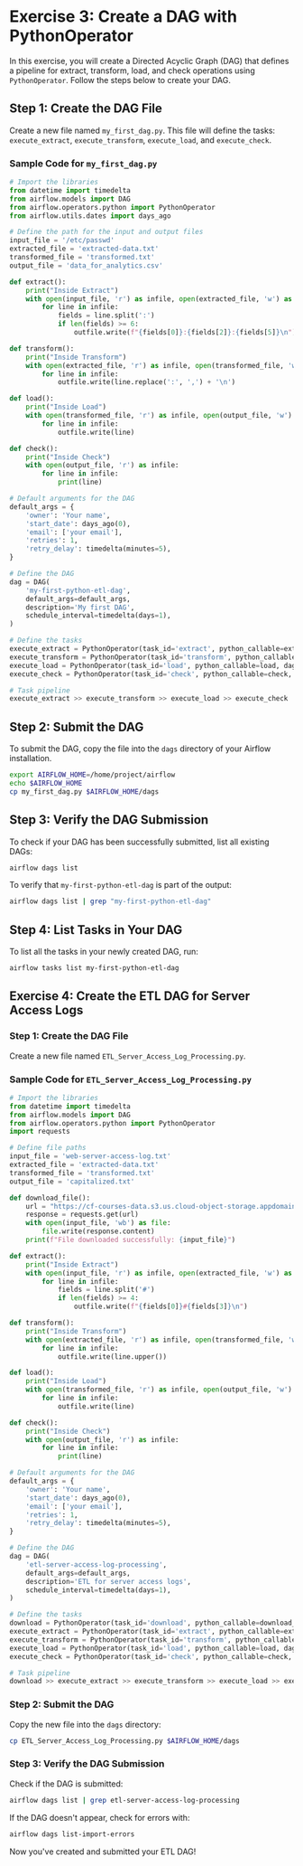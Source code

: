 # Exercise 3: Create a DAG with PythonOperator

In this exercise, you will create a Directed Acyclic Graph (DAG) that defines a pipeline for extract, transform, load, and check operations using `PythonOperator`. Follow the steps below to create your DAG.

## Step 1: Create the DAG File

Create a new file named `my_first_dag.py`. This file will define the tasks: `execute_extract`, `execute_transform`, `execute_load`, and `execute_check`.

### Sample Code for `my_first_dag.py`

```python
# Import the libraries
from datetime import timedelta
from airflow.models import DAG
from airflow.operators.python import PythonOperator
from airflow.utils.dates import days_ago

# Define the path for the input and output files
input_file = '/etc/passwd'
extracted_file = 'extracted-data.txt'
transformed_file = 'transformed.txt'
output_file = 'data_for_analytics.csv'

def extract():
    print("Inside Extract")
    with open(input_file, 'r') as infile, open(extracted_file, 'w') as outfile:
        for line in infile:
            fields = line.split(':')
            if len(fields) >= 6:
                outfile.write(f"{fields[0]}:{fields[2]}:{fields[5]}\n")

def transform():
    print("Inside Transform")
    with open(extracted_file, 'r') as infile, open(transformed_file, 'w') as outfile:
        for line in infile:
            outfile.write(line.replace(':', ',') + '\n')

def load():
    print("Inside Load")
    with open(transformed_file, 'r') as infile, open(output_file, 'w') as outfile:
        for line in infile:
            outfile.write(line)

def check():
    print("Inside Check")
    with open(output_file, 'r') as infile:
        for line in infile:
            print(line)

# Default arguments for the DAG
default_args = {
    'owner': 'Your name',
    'start_date': days_ago(0),
    'email': ['your email'],
    'retries': 1,
    'retry_delay': timedelta(minutes=5),
}

# Define the DAG
dag = DAG(
    'my-first-python-etl-dag',
    default_args=default_args,
    description='My first DAG',
    schedule_interval=timedelta(days=1),
)

# Define the tasks
execute_extract = PythonOperator(task_id='extract', python_callable=extract, dag=dag)
execute_transform = PythonOperator(task_id='transform', python_callable=transform, dag=dag)
execute_load = PythonOperator(task_id='load', python_callable=load, dag=dag)
execute_check = PythonOperator(task_id='check', python_callable=check, dag=dag)

# Task pipeline
execute_extract >> execute_transform >> execute_load >> execute_check
```

## Step 2: Submit the DAG

To submit the DAG, copy the file into the `dags` directory of your Airflow installation.

```bash
export AIRFLOW_HOME=/home/project/airflow
echo $AIRFLOW_HOME
cp my_first_dag.py $AIRFLOW_HOME/dags
```

## Step 3: Verify the DAG Submission

To check if your DAG has been successfully submitted, list all existing DAGs:

```bash
airflow dags list
```

To verify that `my-first-python-etl-dag` is part of the output:

```bash
airflow dags list | grep "my-first-python-etl-dag"
```

## Step 4: List Tasks in Your DAG

To list all the tasks in your newly created DAG, run:

```bash
airflow tasks list my-first-python-etl-dag
```

## Exercise 4: Create the ETL DAG for Server Access Logs

### Step 1: Create the DAG File

Create a new file named `ETL_Server_Access_Log_Processing.py`.

### Sample Code for `ETL_Server_Access_Log_Processing.py`

```python
# Import the libraries
from datetime import timedelta
from airflow.models import DAG
from airflow.operators.python import PythonOperator
import requests

# Define file paths
input_file = 'web-server-access-log.txt'
extracted_file = 'extracted-data.txt'
transformed_file = 'transformed.txt'
output_file = 'capitalized.txt'

def download_file():
    url = "https://cf-courses-data.s3.us.cloud-object-storage.appdomain.cloud/IBM-DB0250EN-SkillsNetwork/labs/Apache%20Airflow/Build%20a%20DAG%20using%20Airflow/web-server-access-log.txt"
    response = requests.get(url)
    with open(input_file, 'wb') as file:
        file.write(response.content)
    print(f"File downloaded successfully: {input_file}")

def extract():
    print("Inside Extract")
    with open(input_file, 'r') as infile, open(extracted_file, 'w') as outfile:
        for line in infile:
            fields = line.split('#')
            if len(fields) >= 4:
                outfile.write(f"{fields[0]}#{fields[3]}\n")

def transform():
    print("Inside Transform")
    with open(extracted_file, 'r') as infile, open(transformed_file, 'w') as outfile:
        for line in infile:
            outfile.write(line.upper())

def load():
    print("Inside Load")
    with open(transformed_file, 'r') as infile, open(output_file, 'w') as outfile:
        for line in infile:
            outfile.write(line)

def check():
    print("Inside Check")
    with open(output_file, 'r') as infile:
        for line in infile:
            print(line)

# Default arguments for the DAG
default_args = {
    'owner': 'Your name',
    'start_date': days_ago(0),
    'email': ['your email'],
    'retries': 1,
    'retry_delay': timedelta(minutes=5),
}

# Define the DAG
dag = DAG(
    'etl-server-access-log-processing',
    default_args=default_args,
    description='ETL for server access logs',
    schedule_interval=timedelta(days=1),
)

# Define the tasks
download = PythonOperator(task_id='download', python_callable=download_file, dag=dag)
execute_extract = PythonOperator(task_id='extract', python_callable=extract, dag=dag)
execute_transform = PythonOperator(task_id='transform', python_callable=transform, dag=dag)
execute_load = PythonOperator(task_id='load', python_callable=load, dag=dag)
execute_check = PythonOperator(task_id='check', python_callable=check, dag=dag)

# Task pipeline
download >> execute_extract >> execute_transform >> execute_load >> execute_check
```

### Step 2: Submit the DAG

Copy the new file into the `dags` directory:

```bash
cp ETL_Server_Access_Log_Processing.py $AIRFLOW_HOME/dags
```

### Step 3: Verify the DAG Submission

Check if the DAG is submitted:

```bash
airflow dags list | grep etl-server-access-log-processing
```

If the DAG doesn't appear, check for errors with:

```bash
airflow dags list-import-errors
```

Now you've created and submitted your ETL DAG!
